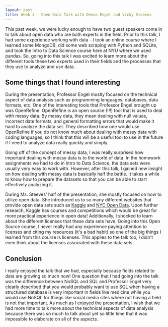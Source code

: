 ```yaml
---
layout: post
title: Week 4 - Open Data Talk with Deena Engel and Vicky Steeves
---
```


This past week, we were lucky enough to have two guest speakers come in to talk about open data who are both experts in the field. Prior to this talk, I had some experience working with data - I took an online course where I learned some MongoDB, did some web scraping with Python and SQLite, and took the Intro to Data Science course here at NYU where we used pandas. So, going into this talk I was excited to learn more about the different tools these two experts used in their fields and the processes that they use to analyze and use data. 

## Some things that I found interesting 

During the presentation, Professor Engel mostly focused on the technical aspect of data analysis such as programming languages, databases, data formats, etc. One of the interesting tools that Professor Engel brought up was OpenRefine. OpenRefine is an open source (!!!) tool that is used to deal with messy data. By messy data, they mean dealing with null values, incorrect date formats, and general formatting errors that would make it hard to analyze the data set. They described how one would use OpenRefine if you do not know much about dealing with messy data with coding languages, so I think that this will be a useful tool to use in the future if I need to analyze data really quickly and simply. 

Going off of the concept of messy data, I was really surprised how important dealing with messy data is to the world of data. In the homework assignments we had to do in Intro to Data Science, the data sets were usually very easy to work with. However, after this talk, I gained new insight on how dealing with messy data is basically half the battle. It takes a while to know how to prepare the datasets so that you can be able to start effectively analyzing it. 

During Ms. Steeves' half of the presentation, she mostly focused on how to utilize open data. She introduced us to so many different websites that provide open data sets such as [Kaggle](https://www.kaggle.com/) and [NYC Open Data](https://opendata.cityofnewyork.us/). Upon further research, Kaggle has courses and competitions which would be great for more practical experience in open data! Additionally, I shocked to learn about the different licenses that these data sets have. Going into this Open Source course, I never really had any experience paying attention to licenses and citing my resources (it's a bad habit) so one of the big things I learned from this course is licenses. This applies to the talk too, I didn't even think about the licenses associated with these data sets. 

## Conclusion 

I really enjoyed the talk that we had, especially because fields related to data are growing so much now! One question that I had going into the talk was the difference between NoSQL and SQL and Professor Engel very clearly described that you would probably want to use SQL when having a structured database is very important in fields like medicine while you would use NoSQL for things like social media sites where not having a field is not that important. As much as I enjoyed the presentation, I wish that we had more time to talk more about the technical aspects of data analysis because there was so much to talk about yet so little time that it was impossible to elaborate on all of the aspects. 

